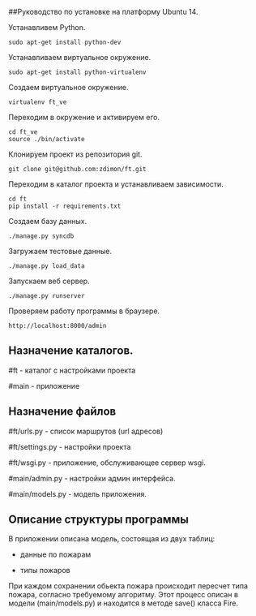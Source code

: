 ##Руководство по установке на платформу Ubuntu 14.

Устанавливем Python.

    sudo apt-get install python-dev

Устанавливаем виртуальное окружение.

    sudo apt-get install python-virtualenv

Создаем виртуальное окружение.

    virtualenv ft_ve

Переходим в окружение и активируем его.

    cd ft_ve
    source ./bin/activate

Клонируем проект из репозитория git.

    git clone git@github.com:zdimon/ft.git

Переходим в каталог проекта и устанавливаем зависимости.

    cd ft
    pip install -r requirements.txt

Создаем базу данных.

    ./manage.py syncdb

Загружаем тестовые данные.

    ./manage.py load_data

Запускаем веб сервер.

    ./manage.py runserver

Проверяем работу программы в браузере.

    http://localhost:8000/admin

## Назначение каталогов.

#ft - каталог с настройками проекта

#main - приложение

## Назначение файлов

#ft/urls.py - список маршрутов (url адресов)

#ft/settings.py - настройки проекта

#ft/wsgi.py - приложение, обслуживающее сервер wsgi.

#main/admin.py - настройки админ интерфейса.

#main/models.py - модель приложения.


## Описание структуры программы

В приложении описана модель, состоящая из двух таблиц:

- данные по пожарам

- типы пожаров

При каждом сохранении обьекта пожара происходит пересчет типа пожара, согласно требуемому алгоритму.
Этот процесс описан в модели (main/models.py) и находится в методе save() класса Fire.





